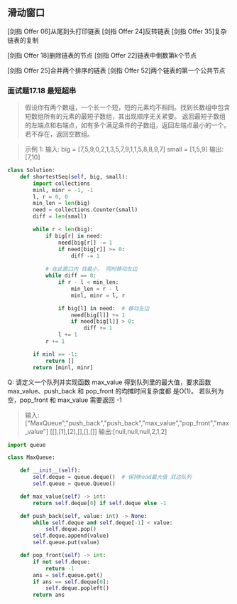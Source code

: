 ## 滑动窗口

[剑指 Offer 06]从尾到头打印链表
[剑指 Offer 24]反转链表
[剑指 Offer 35]复杂链表的复制

[剑指 Offer 18]删除链表的节点
[剑指 Offer 22]链表中倒数第k个节点

[剑指 Offer 25]合并两个排序的链表
[剑指 Offer 52]两个链表的第一个公共节点


### 面试题17.18 最短超串
> 假设你有两个数组，一个长一个短，短的元素均不相同。找到长数组中包含短数组所有的元素的最短子数组，其出现顺序无关紧要。 
>  返回最短子数组的左端点和右端点，如有多个满足条件的子数组，返回左端点最小的一个。若不存在，返回空数组。 

>  示例 1: 
>  输入:
>  big = [7,5,9,0,2,1,3,5,7,9,1,1,5,8,8,9,7]
>  small = [1,5,9]
>  输出: [7,10] 


```python
class Solution:
    def shortestSeq(self, big, small):
        import collections
        minl, minr = -1, -1
        l, r = 0, 0
        min_len = len(big)
        need = collections.Counter(small)
        diff = len(small)

        while r < len(big):
            if big[r] in need:
                need[big[r]] -= 1
                if need[big[r]] >= 0:
                    diff -= 1
            
            # 在此窗口内 找最小， 同时移动左边
            while diff == 0:
                if r - l < min_len:
                    min_len = r - l
                    minl, minr = l, r

                if big[l] in need:  # 移动左边
                    need[big[l]] += 1
                    if need[big[l]] > 0:
                        diff += 1
                l += 1
            r += 1

        if minl == -1:
            return []
        return [minl, minr]
```



Q: 请定义一个队列并实现函数 max_value 得到队列里的最大值，要求函数max_value、push_back 和 pop_front 的均摊时间复杂度都
是O(1)。
若队列为空，pop_front 和 max_value 需要返回 -1

> 输入:
> ["MaxQueue","push_back","push_back","max_value","pop_front","max_value"]
> [[],[1],[2],[],[],[]]
> 输出:[null,null,null,2,1,2]

```python
import queue

class MaxQueue:

    def __init__(self):
        self.deque = queue.deque()  # 保持head最大值 双边队列
        self.queue = queue.Queue()

    def max_value(self) -> int:
        return self.deque[0] if self.deque else -1

    def push_back(self, value: int) -> None:
        while self.deque and self.deque[-1] < value:
            self.deque.pop()
        self.deque.append(value)
        self.queue.put(value)

    def pop_front(self) -> int:
        if not self.deque:
            return -1
        ans = self.queue.get()
        if ans == self.deque[0]:
            self.deque.popleft()
        return ans
```
